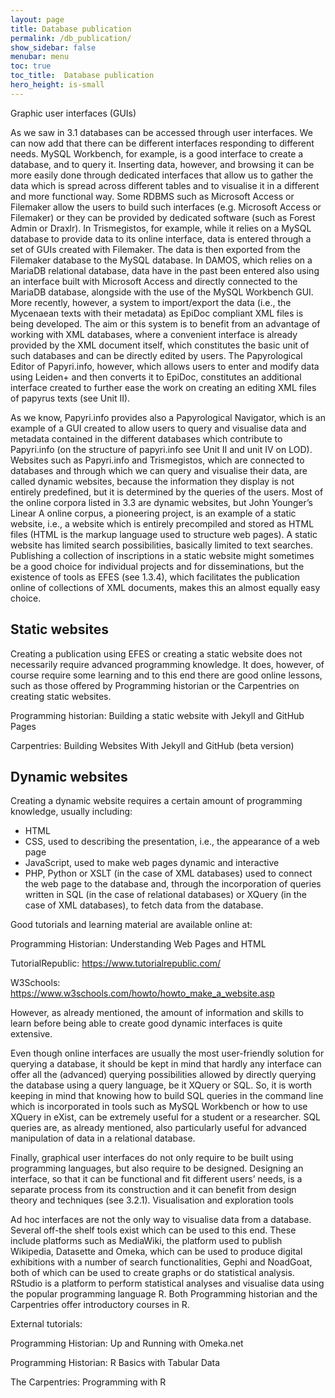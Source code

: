 ```yaml
---
layout: page
title: Database publication
permalink: /db_publication/
show_sidebar: false
menubar: menu
toc: true
toc_title:  Database publication
hero_height: is-small
---
```

Graphic user interfaces (GUIs)

As we saw in 3.1 databases can be accessed through user interfaces. 
We can now add that there can be different interfaces responding to different needs. MySQL Workbench, for example, is a good interface to create a database,
 and to query it. Inserting data, however, and browsing it can be more easily done through dedicated interfaces that allow us to gather the data which is spread across different tables 
 and to visualise it in a different and more functional way. Some RDBMS such as Microsoft Access or Filemaker allow the users to build such interfaces
  (e.g. Microsoft Access or Filemaker) or they can be provided by dedicated software (such as Forest Admin or Draxlr). In Trismegistos, for example,
   while it relies on a MySQL database to provide data to its online interface, data is entered through a set of GUIs created with Filemaker. 
   The data is then exported from the Filemaker database to the MySQL database. In DAMOS, which relies on a MariaDB relational database, data have in the past been entered also using an interface built with Microsoft Access and directly connected to the MariaDB database, alongside with the use of the MySQL Workbench GUI. More recently, however, a system to import/export the data (i.e., the Mycenaean texts with their metadata) as EpiDoc compliant XML files is being developed. The aim or this system is to benefit from an advantage of working with XML databases, where a convenient interface is already provided by the XML document itself, which constitutes the basic unit of such databases and can be directly edited by users. The Papyrological Editor of Papyri.info, however, which allows users to enter and modify data using Leiden+ and then converts it to EpiDoc, constitutes an additional interface created to further ease the work on creating an editing XML files of papyrus texts (see Unit II).

As we know, Papyri.info provides also a Papyrological Navigator, which is an example of a GUI created to allow users to query and visualise data and metadata contained in the different databases which contribute to Papyri.info (on the structure of papyri.info see Unit II and unit IV on LOD). Websites such as Papyri.info and Trismegistos, which are connected to databases and through which we can query and visualise their data, are called dynamic websites, because the information they display is not entirely predefined, but it is determined by the queries of the users. Most of the online corpora listed in 3.3 are dynamic websites, but John Younger’s Linear A online corpus, a pioneering project, is an example of a static website, i.e., a website which is entirely precompiled and stored as HTML files (HTML is the markup language used to structure web pages). A static website has limited search possibilities, basically limited to text searches. Publishing a collection of inscriptions in a static website might sometimes be a good choice for individual projects and for disseminations, but the existence of tools as EFES (see 1.3.4), which facilitates the publication online of collections of XML documents, makes this an almost equally easy choice.

## Static websites

Creating a publication using EFES or creating a static website does not necessarily require advanced programming knowledge. It does, however, of course require some learning and to this end there are good online lessons, such as those offered by Programming historian or the Carpentries on creating static websites.

Programming historian: Building a static website with Jekyll and GitHub Pages

Carpentries: Building Websites With Jekyll and GitHub (beta version)

## Dynamic websites
Creating a dynamic website requires a certain amount of programming knowledge, usually including:

- HTML
- CSS, used to describing the presentation, i.e., the appearance of a web page
- JavaScript, used to make web pages dynamic and interactive
- PHP, Python or XSLT (in the case of XML databases) used to connect the web page to the database and, 
through the incorporation of queries written in SQL (in the case of relational databases) or XQuery (in the case of XML databases), to fetch data from the database.

Good tutorials and learning material are available online at:

Programming Historian: Understanding Web Pages and HTML

TutorialRepublic: https://www.tutorialrepublic.com/

W3Schools: https://www.w3schools.com/howto/howto_make_a_website.asp

However, as already mentioned, the amount of information and skills to learn before being able to create good dynamic interfaces is quite extensive.

Even though online interfaces are usually the most user-friendly solution for querying a database, it should be kept in mind that hardly any interface can offer all the (advanced) querying possibilities allowed by directly querying the database using a query language, be it XQuery or SQL. So, it is worth keeping in mind that knowing how to build SQL queries in the command line which is incorporated in tools such as MySQL Workbench or how to use XQuery in eXist, can be extremely useful for a student or a researcher. SQL queries are, as already mentioned, also particularly useful for advanced manipulation of data in a relational database.

Finally, graphical user interfaces do not only require to be built using programming languages, but also require to be designed. Designing an interface, so that it can be functional and  fit different users’ needs, is a separate process from its construction and it can benefit from design theory and techniques (see 3.2.1).
Visualisation and exploration tools

Ad hoc interfaces are not the only way to visualise data from a database. Several off-the shelf tools exist which can be used to this end. These include platforms such as MediaWiki, the platform used to publish Wikipedia, Datasette and Omeka, which can be used to produce digital exhibitions with a number of search functionalities, Gephi and NoadGoat, both of which can be used to create graphs or do statistical analysis. RStudio is a platform to perform statistical analyses and visualise data using the popular programming language R. Both Programming historian and the Carpentries offer introductory courses in R.

External tutorials:

Programming Historian: Up and Running with Omeka.net

Programming Historian: R Basics with Tabular Data

The Carpentries: Programming with R